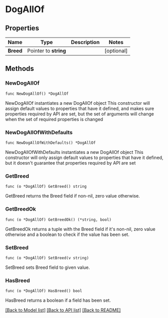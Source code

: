 # DogAllOf

## Properties

Name | Type | Description | Notes
------------ | ------------- | ------------- | -------------
**Breed** | Pointer to **string** |  | [optional] 

## Methods

### NewDogAllOf

`func NewDogAllOf() *DogAllOf`

NewDogAllOf instantiates a new DogAllOf object
This constructor will assign default values to properties that have it defined,
and makes sure properties required by API are set, but the set of arguments
will change when the set of required properties is changed

### NewDogAllOfWithDefaults

`func NewDogAllOfWithDefaults() *DogAllOf`

NewDogAllOfWithDefaults instantiates a new DogAllOf object
This constructor will only assign default values to properties that have it defined,
but it doesn't guarantee that properties required by API are set

### GetBreed

`func (o *DogAllOf) GetBreed() string`

GetBreed returns the Breed field if non-nil, zero value otherwise.

### GetBreedOk

`func (o *DogAllOf) GetBreedOk() (*string, bool)`

GetBreedOk returns a tuple with the Breed field if it's non-nil, zero value otherwise
and a boolean to check if the value has been set.

### SetBreed

`func (o *DogAllOf) SetBreed(v string)`

SetBreed sets Breed field to given value.

### HasBreed

`func (o *DogAllOf) HasBreed() bool`

HasBreed returns a boolean if a field has been set.


[[Back to Model list]](../README.md#documentation-for-models) [[Back to API list]](../README.md#documentation-for-api-endpoints) [[Back to README]](../README.md)


